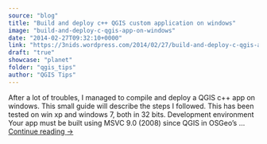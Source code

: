 ```yaml
---
source: "blog"
title: "Build and deploy c++ QGIS custom application on windows"
image: "build-and-deploy-c-qgis-app-on-windows"
date: "2014-02-27T09:32:10+0000"
link: "https://3nids.wordpress.com/2014/02/27/build-and-deploy-c-qgis-app-on-windows/"
draft: "true"
showcase: "planet"
folder: "qgis_tips"
author: "QGIS Tips"
---
```


After a lot of troubles, I managed to compile and deploy a QGIS c++ app on windows. This small guide will describe the steps I followed. This has been tested on win xp and windows 7, both in 32 bits. Development environment Your app must be built using MSVC 9.0 (2008) since QGIS in OSGeo&#8217;s &#8230; <a class="more-link" href="https://3nids.wordpress.com/2014/02/27/build-and-deploy-c-qgis-app-on-windows/">Continue reading <span class="meta-nav">&#8594;</span></a>

